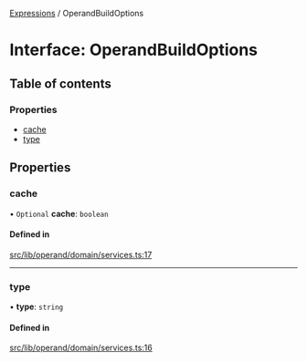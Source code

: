 [Expressions](../README.md) / OperandBuildOptions

# Interface: OperandBuildOptions

## Table of contents

### Properties

- [cache](OperandBuildOptions.md#cache)
- [type](OperandBuildOptions.md#type)

## Properties

### cache

• `Optional` **cache**: `boolean`

#### Defined in

[src/lib/operand/domain/services.ts:17](https://github.com/data7expressions/3xpr/blob/8079ebf4d334625389cc55450995826c919de4a9/src/lib/operand/domain/services.ts#L17)

___

### type

• **type**: `string`

#### Defined in

[src/lib/operand/domain/services.ts:16](https://github.com/data7expressions/3xpr/blob/8079ebf4d334625389cc55450995826c919de4a9/src/lib/operand/domain/services.ts#L16)
